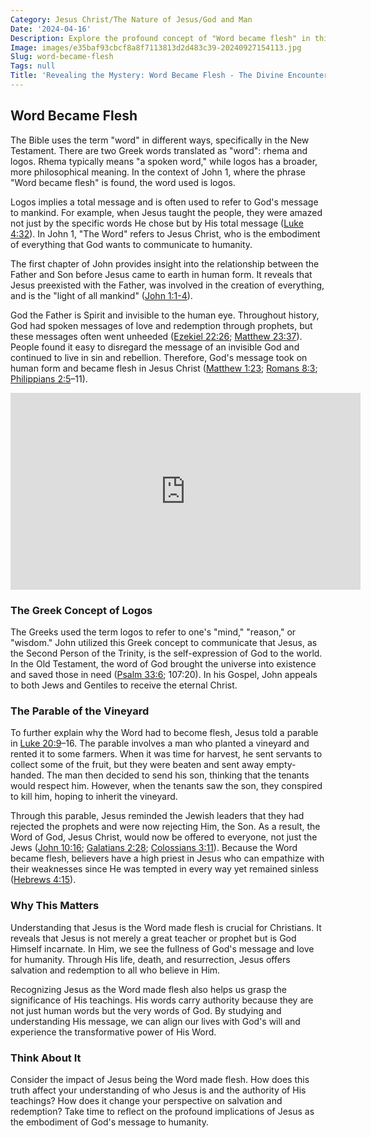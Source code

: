 ```yaml
---
Category: Jesus Christ/The Nature of Jesus/God and Man
Date: '2024-04-16'
Description: Explore the profound concept of "Word became flesh" in this enlightening article, delving into the significance and implications of this biblical phrase. Discover how this phrase encapsulates the essence of divine manifestation in human form.
Image: images/e35baf93cbcf8a8f7113813d2d483c39-20240927154113.jpg
Slug: word-became-flesh
Tags: null
Title: 'Revealing the Mystery: Word Became Flesh - The Divine Encounter Unveiled'
---
```


## Word Became Flesh

The Bible uses the term "word" in different ways, specifically in the New Testament. There are two Greek words translated as "word": rhema and logos. Rhema typically means "a spoken word," while logos has a broader, more philosophical meaning. In the context of John 1, where the phrase "Word became flesh" is found, the word used is logos.

Logos implies a total message and is often used to refer to God's message to mankind. For example, when Jesus taught the people, they were amazed not just by the specific words He chose but by His total message ([Luke 4:32](https://www.bibleref.com/Luke/4/Luke-4-32.html)). In John 1, "The Word" refers to Jesus Christ, who is the embodiment of everything that God wants to communicate to humanity.

The first chapter of John provides insight into the relationship between the Father and Son before Jesus came to earth in human form. It reveals that Jesus preexisted with the Father, was involved in the creation of everything, and is the "light of all mankind" ([John 1:1-4](https://www.bibleref.com/John/1/John-1-1.html)).

God the Father is Spirit and invisible to the human eye. Throughout history, God had spoken messages of love and redemption through prophets, but these messages often went unheeded ([Ezekiel 22:26](https://www.bibleref.com/Ezekiel/22/Ezekiel-22-26.html); [Matthew 23:37](https://www.bibleref.com/Matthew/23/Matthew-23-37.html)). People found it easy to disregard the message of an invisible God and continued to live in sin and rebellion. Therefore, God's message took on human form and became flesh in Jesus Christ ([Matthew 1:23](https://www.bibleref.com/Matthew/1/Matthew-1-23.html); [Romans 8:3](https://www.bibleref.com/Romans/8/Romans-8-3.html); [Philippians 2:5](https://www.bibleref.com/Philippians/2/Philippians-2-5.html)–11).


<iframe width="560" height="315" src="https://www.youtube.com/embed/dzwWz4uOwrM" frameborder="0" allow="autoplay; encrypted-media" allowfullscreen></iframe>


### The Greek Concept of Logos

The Greeks used the term logos to refer to one's "mind," "reason," or "wisdom." John utilized this Greek concept to communicate that Jesus, as the Second Person of the Trinity, is the self-expression of God to the world. In the Old Testament, the word of God brought the universe into existence and saved those in need ([Psalm 33:6](https://www.bibleref.com/Psalm/33/Psalm-33-6.html); 107:20). In his Gospel, John appeals to both Jews and Gentiles to receive the eternal Christ.

### The Parable of the Vineyard

To further explain why the Word had to become flesh, Jesus told a parable in [Luke 20:9](https://www.bibleref.com/Luke/20/Luke-20-9.html)–16. The parable involves a man who planted a vineyard and rented it to some farmers. When it was time for harvest, he sent servants to collect some of the fruit, but they were beaten and sent away empty-handed. The man then decided to send his son, thinking that the tenants would respect him. However, when the tenants saw the son, they conspired to kill him, hoping to inherit the vineyard.

Through this parable, Jesus reminded the Jewish leaders that they had rejected the prophets and were now rejecting Him, the Son. As a result, the Word of God, Jesus Christ, would now be offered to everyone, not just the Jews ([John 10:16](https://www.bibleref.com/John/10/John-10-16.html); [Galatians 2:28](https://www.bibleref.com/Galatians/2/Galatians-2-28.html); [Colossians 3:11](https://www.bibleref.com/Colossians/3/Colossians-3-11.html)). Because the Word became flesh, believers have a high priest in Jesus who can empathize with their weaknesses since He was tempted in every way yet remained sinless ([Hebrews 4:15](https://www.bibleref.com/Hebrews/4/Hebrews-4-15.html)).

### Why This Matters

Understanding that Jesus is the Word made flesh is crucial for Christians. It reveals that Jesus is not merely a great teacher or prophet but is God Himself incarnate. In Him, we see the fullness of God's message and love for humanity. Through His life, death, and resurrection, Jesus offers salvation and redemption to all who believe in Him.

Recognizing Jesus as the Word made flesh also helps us grasp the significance of His teachings. His words carry authority because they are not just human words but the very words of God. By studying and understanding His message, we can align our lives with God's will and experience the transformative power of His Word.

### Think About It

Consider the impact of Jesus being the Word made flesh. How does this truth affect your understanding of who Jesus is and the authority of His teachings? How does it change your perspective on salvation and redemption? Take time to reflect on the profound implications of Jesus as the embodiment of God's message to humanity.